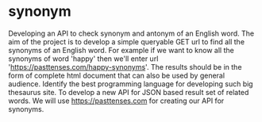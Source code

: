 # synonym
Developing an API to check synonym and antonym of an English word.
The aim of the project is to develop a simple queryable GET url to find all the synonyms of an English word. For example if we want to know all the synonyms of word 'happy' then we'll enter url 'https://pasttenses.com/happy-synonyms'.
The results should be in the form of complete html document that can also be used by general audience.
Identify the best programming language for developing such big thesaurus site.
To develop a new API for JSON based result set of related words.
We will use https://pasttenses.com for creating our API for synonyms.
